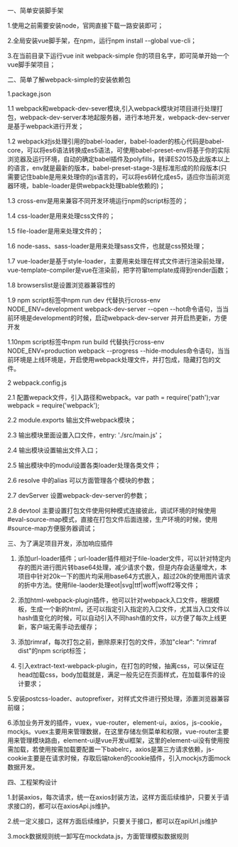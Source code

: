 一、简单安装脚手架

1.使用之前需要安装node，官网直接下载一路安装即可；

2.全局安装vue脚手架，在npm，运行npm install --global vue-cli；

3.在当前目录下运行vue init webpack-simple 你的项目名字，即可简单开始一个vue脚手架项目；



二、简单了解webpack-simple的安装依赖包

1.package.json

1.1 webpack和webpack-dev-sever模块,引入webpack模块对项目进行处理打包，webpack-dev-server本地起服务器，进行本地开发，webpack-dev-server是基于webpack进行开发；

1.2 webpack对js处理引用的babel-loader，babel-loader的核心代码是babel-core，可以将es6语法转换成es5语法，可使用babel-preset-env将基于你的实际浏览器及运行环境，自动的确定babel插件及polyfills，转译ES2015及此版本以上的语言，env就是最新的版本，babel-preset-stage-3是标准形成的阶段版本(只需要记住bable是用来处理你的js语言的，可以将es6转化成es5，适应你当前浏览器环境，bable-loader是供webpack处理bable依赖的)；

1.3 cross-env是用来兼容不同开发环境运行npm的script标签的；

1.4 css-loader是用来处理css文件的；

1.5 file-loader是用来处理文件的；

1.6 node-sass、sass-loader是用来处理sass文件，也就是css预处理；

1.7 vue-loader是基于style-loader，主要用来处理在样式文件进行渲染前处理，vue-template-compiler是vue在渲染前，把字符窜template成得到render函数；

1.8 browserslist是设置浏览器兼容性的

1.9 npm script标签中npm run dev 代替执行cross-env NODE_ENV=development webpack-dev-server --open --hot命令语句，当当前环境是development的时候，启动webpack-dev-server 并开启热更新，方便开发

1.10npm script标签中npm run build 代替执行cross-env NODE_ENV=production webpack --progress --hide-modules命令语句，当当前环境是上线环境是，开启使用webpack处理文件，并打包成，隐藏打包的文件。

2 webpack.config.js

2.1 配置wepack文件，引入路径和webpack。var path = require('path');var webpack = require('webpack');

2.2 module.exports 输出文件webpack模块；

2.3 输出模块里面设置入口文件，entry: './src/main.js'；

2.4 输出模块设置输出文件入口；

2.5 输出模块中的modul设置各类loader处理各类文件；

2.6 resolve 中的alias 可以方面管理各个模块的参数；

2.7 devServer 设置webpack-dev-server的参数；

2.8 devtool 主要设置打包文件使用何种模式连接彼此，调试环境的时候使用#eval-source-map模式，直接在打包文件后面连接，生产环境的时候，使用#source-map方便服务器调试；



三、为了满足项目开发，添加响应插件

1. 添加url-loader插件；url-loader插件相对于file-loader文件，可以针对特定内存的图片进行图片转base64处理，减少请求个数，但是内存会适量增大，本项目中针对20k一下的图片均采用base64方式嵌入，超过20k的使用图片请求的折中方法。使用file-laoder处理eot|svg|ttf|woff|woff2等文件；

2. 添加html-webpack-plugin插件，他可以针对webpack入口文件，根据模板，生成一个新的html，还可以指定引入指定的入口文件，尤其当入口文件以hash值变化的时候，可以自动引入不同hash值的文件，以方便了每次上线更新，客户端无需手动去缓存；
 
3. 添加rimraf，每次打包之前，删除原来打包的文件，添加"clear": "rimraf dist"的npm script标签；

4. 引入extract-text-webpack-plugin，在打包的时候，抽离css，可以保证在head加载css，body加载就是，满足一般先记在页面样式，在加载事件的设计要求；

5.安装postcss-loader、autoprefixer，对样式文件进行预处理，添置浏览器兼容前缀；

6.添加业务开发的插件，vuex，vue-router，element-ui，axios，js-cookie，mockjs。vuex主要用来管理数据，在这里存储左侧菜单和权限，vue-router主要用来管理模块路由，element-ui是vue开发ui框架，这里的element-ui没有使用按需加载，若使用按需加载要配置一下babelrc，axios是第三方请求依赖，js-cookie主要是在请求时候，存取后端token的cookie插件，引入mockjs方面mock数据开发。


四、工程架构设计

1.封装axios，每次请求，统一在axios封装方法，这样方面后续维护，只要关于请求接口的，都可以在axiosApi.js维护。

2.统一定义接口，这样方面后续维护，只要关于接口，都可以在apiUrl.js维护

3.mock数据规则统一卸写在mockdata.js，方面管理模拟数据规则


